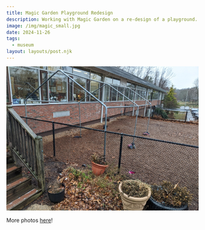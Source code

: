 ```yaml
---
title: Magic Garden Playground Redesign 
description: Working with Magic Garden on a re-design of a playground.
image: /img/magic_small.jpg
date: 2024-11-26
tags:
  - museum
layout: layouts/post.njk
---
```


![](/img/magic_small.jpg)

More photos [here](https://photos.app.goo.gl/1Sp1f7trnnLTzTzNA)!


